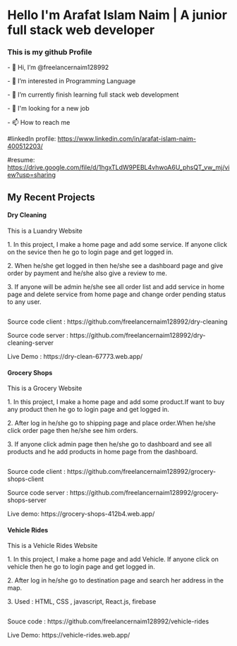 <h1>Hello I'm Arafat Islam Naim | A junior full stack web developer</h1>

<h3>This is my github Profile</h3>

<p>- 👋 Hi, I’m @freelancernaim128992</p>
<p>- 👀 I’m interested in Programming Language</p>
<p>- 🌱 I’m currently finish learning full stack web development</p>
<p>- 💞️ I'm looking for a new job</p>
<p>- 📫 How to reach me </p>

#linkedIn profile: https://www.linkedin.com/in/arafat-islam-naim-400512203/


#resume: https://drive.google.com/file/d/1hgxTLdW9PEBL4vhwoA6U_phsQT_vw_mj/view?usp=sharing

<h2>My Recent Projects</h2>
<h4>Dry Cleaning</h4>
<p>This is a Luandry Website</p>
<p>1. In this project, I make a home page and add some service. If anyone click on the sevice then he go to login page and get logged in.</p>
<p>2. When he/she get logged in then he/she see a dashboard page and give order by payment and he/she also  give a review to me.</p>
<p>3. If anyone will be admin he/she see all order list and add service in home page and delete service from home page and change order pending status to any user.</p>
<img src="https://i.ibb.co/CHv19zx/Screenshot-1.png" alt="" />
<p>Source code client : https://github.com/freelancernaim128992/dry-cleaning</p>
<p>Source code server : https://github.com/freelancernaim128992/dry-cleaning-server</p>
<p>Live Demo : https://dry-clean-67773.web.app/</p>



<h4>Grocery Shops</h4>
<p>This is a Grocery Website</p>
<p>1. In this project, I make a home page and add some product.If want to buy any product then he go to login page and get logged in.</p>
<p>2. After log in he/she go to shipping page and place order.When he/she click order page then he/she see him orders.</p>
<p>3. If anyone click admin page then he/she go to dashboard and see all products and he add products in home page from the dashboard.</p>
<img src="https://i.ibb.co/KVZXcJp/Screenshot-2.png" alt="" />
<p>Source code client : https://github.com/freelancernaim128992/grocery-shops-client</p>
<p>Source code server : https://github.com/freelancernaim128992/grocery-shops-server</p>
<p>Live demo: https://grocery-shops-412b4.web.app/</p>


<h4>Vehicle Rides</h4>
<p>This is a Vehicle Rides Website</p>
<p>1. In this project, I make a home page and add Vehicle. If anyone click on vehicle then he go to login page and get logged in.</p>
<p>2. After log in he/she go to destination page and search her address in the map.</p>
<p>3. Used : HTML, CSS , javascript, React.js, firebase</p>
<img src="https://i.ibb.co/xmDcJpP/Screenshot-3.png" alt="" />
<p>Souce code : https://github.com/freelancernaim128992/vehicle-rides</p>
<p>Live Demo: https://vehicle-rides.web.app/</p>
<!---
freelancernaim128992/freelancernaim128992 is a ✨ special ✨ repository because its `README.md` (this file) appears on your GitHub profile.
You can click the Preview link to take a look at your changes.
--->
